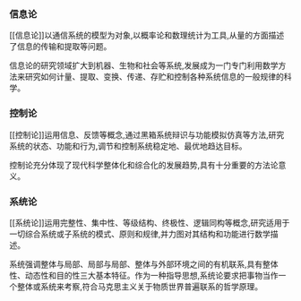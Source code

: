 ### 信息论
[[信息论]]以通信系统的模型为对象,以概率论和数理统计为工具,从量的方面描述了信息的传输和提取等问题。

信息论的研究领域扩大到机器、生物和社会等系统,发展成为一门专门利用数学方法来研究如何计量、提取、变换、传递、存贮和控制各种系统信息的一般规律的科学。

### 控制论
[[控制论]]运用信息、反馈等概念,通过黑箱系统辩识与功能模拟仿真等方法,研究系统的状态、功能和行为,调节和控制系统稳定地、最优地趋达目标。

控制论充分体现了现代科学整体化和综合化的发展趋势,具有十分重要的方法论意义。

### 系统论
[[系统论]]运用完整性、集中性、等级结构、终极性、逻辑同构等概念,研究适用于一切综合系统或子系统的模式、原则和规律,并力图对其结构和功能进行数学描述。

系统强调整体与局部、局部与局部、整体与外部环境之间的有机联系,具有整体性、动态性和目的性三大基本特征。作为一种指导思想,系统论要求把事物当作一个整体或系统来考察,符合马克思主义关于物质世界普遍联系的哲学原理。


